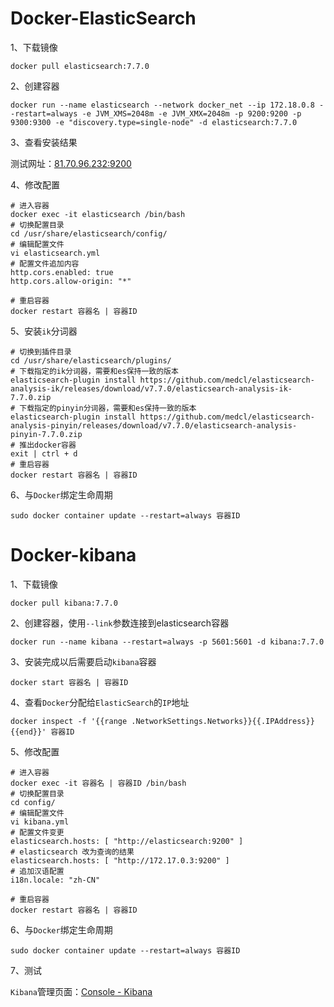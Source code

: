 # Docker-ElasticSearch

1、下载镜像

```shell
docker pull elasticsearch:7.7.0
```

2、创建容器

```shell
docker run --name elasticsearch --network docker_net --ip 172.18.0.8 --restart=always -e JVM_XMS=2048m -e JVM_XMX=2048m -p 9200:9200 -p 9300:9300 -e "discovery.type=single-node" -d elasticsearch:7.7.0
```

3、查看安装结果

测试网址：[81.70.96.232:9200](http://81.70.96.232:9200/)

4、修改配置

```shell
# 进入容器
docker exec -it elasticsearch /bin/bash
# 切换配置目录
cd /usr/share/elasticsearch/config/
# 编辑配置文件
vi elasticsearch.yml
# 配置文件追加内容
http.cors.enabled: true
http.cors.allow-origin: "*"

# 重启容器
docker restart 容器名 | 容器ID
```

5、安装`ik`分词器

```shell
# 切换到插件目录
cd /usr/share/elasticsearch/plugins/
# 下载指定的ik分词器，需要和es保持一致的版本
elasticsearch-plugin install https://github.com/medcl/elasticsearch-analysis-ik/releases/download/v7.7.0/elasticsearch-analysis-ik-7.7.0.zip
# 下载指定的pinyin分词器，需要和es保持一致的版本
elasticsearch-plugin install https://github.com/medcl/elasticsearch-analysis-pinyin/releases/download/v7.7.0/elasticsearch-analysis-pinyin-7.7.0.zip
# 推出docker容器
exit | ctrl + d
# 重启容器
docker restart 容器名 | 容器ID
```

6、与`Docker`绑定生命周期

```shell
sudo docker container update --restart=always 容器ID
```





# Docker-kibana

1、下载镜像

```shell
docker pull kibana:7.7.0
```

2、创建容器，使用`--link`参数连接到elasticsearch容器

```shell
docker run --name kibana --restart=always -p 5601:5601 -d kibana:7.7.0
```

3、安装完成以后需要启动`kibana`容器

```shell
docker start 容器名 | 容器ID
```

4、查看`Docker`分配给`ElasticSearch`的`IP`地址

```shell
docker inspect -f '{{range .NetworkSettings.Networks}}{{.IPAddress}}{{end}}' 容器ID
```

5、修改配置

```shell
# 进入容器
docker exec -it 容器名 | 容器ID /bin/bash
# 切换配置目录
cd config/
# 编辑配置文件
vi kibana.yml
# 配置文件变更
elasticsearch.hosts: [ "http://elasticsearch:9200" ]
# elasticsearch 改为查询的结果 
elasticsearch.hosts: [ "http://172.17.0.3:9200" ]
# 追加汉语配置
i18n.locale: "zh-CN"

# 重启容器
docker restart 容器名 | 容器ID
```

6、与`Docker`绑定生命周期

```shell
sudo docker container update --restart=always 容器ID
```

7、测试

`Kibana`管理页面：[Console - Kibana](http://81.70.96.232:5601/app/kibana#/dev_tools/console?_g=())
